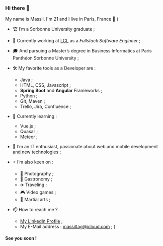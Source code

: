### Hi there 👋

My name is Massil, I'm 21 and I live in Paris, France 🗼
{
   - 🏆 I’m a Sorbonne University graduate ;
   - 💼 Currently working at [LCL](www.lcl.fr) as a _Fullstack Software Engineer_ ;
   - 🎓 And pursuing a Master’s degree in Business Informatics at Paris Panthéon Sorbonne University ;
   - 🛠 My favorite tools as a Developer are :
      - Java ;
      - HTML, CSS, Javascript ;
      - **Spring Boot** and **Angular** Frameworks ;
      - Python ;
      - Git, Maven ; 
      - Trello, Jira, Confluence ;
   - 🌱 Currently learning :
      - Vue.js ;
      - Quasar ;
      - Meteor ;

   - 💬 I’m an IT enthusiast, passionate about web and mobile development and new technologies ;
   - ⭐️ I’m also keen on :
      - 📸 Photography ;
      - 🍣 Gastronomy ;
      - ✈️ Traveling ;
      - 🎮 Video games ;
      - 🥋 Martial arts ;

   - 📫 How to reach me ?
       - [My LinkedIn Profile](https://www.linkedin.com/in/mtag/) ;
       - My E-Mail address : [massiltag@icloud.com](mailto:massiltag@icloud.com) ;
}

#### See you soon !



